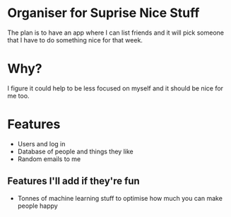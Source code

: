 # Organiser for Suprise Nice Stuff

The plan is to have an app where I can list friends and 
it will pick someone that I have to do something nice for 
that week.

# Why?

I figure it could help to be less focused on myself and it 
should be nice for me too. 

# Features
- Users and log in
- Database of people and things they like
- Random emails to me

## Features I'll add if they're fun
- Tonnes of machine learning stuff to optimise how much you can make people happy